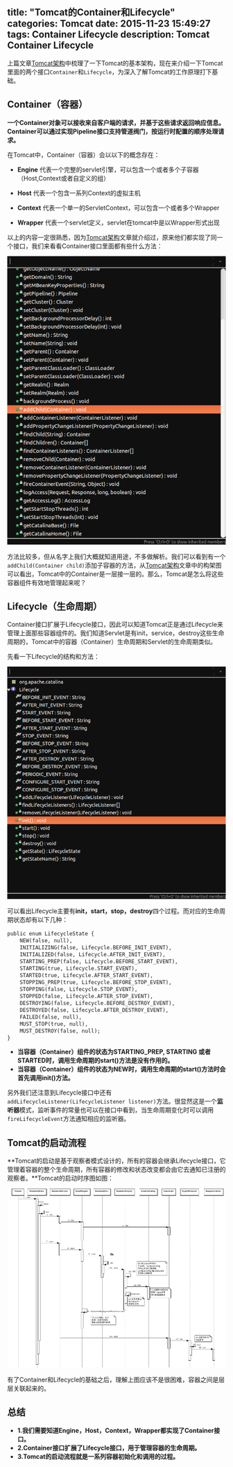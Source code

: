 title: "Tomcat的Container和Lifecycle"
categories: Tomcat
date: 2015-11-23 15:49:27
tags: Container Lifecycle
description: Tomcat Container Lifecycle
---

上篇文章[Tomcat架构](http://rason.me/2015/11/19/Tomcat-Architecture/)中梳理了一下Tomcat的基本架构，现在来介绍一下Tomcat里面的两个接口`Container`和`Lifecycle`，为深入了解Tomcat的工作原理打下基础。

## Container（容器）

**一个Container对象可以接收来自客户端的请求，并基于这些请求返回响应信息。Container可以通过实现Pipeline接口支持管道阀门，按运行时配置的顺序处理请求。**

在Tomcat中，Container（容器）会以以下的概念存在：

- **Engine**
代表一个完整的servlet引擎，可以包含一个或者多个子容器（Host,Context或者自定义的组）

- **Host**
代表一个包含一系列Context的虚拟主机

- **Context**
代表一个单一的ServletContext，可以包含一个或者多个Wrapper

- **Wrapper**
代表一个servlet定义，servlet在tomcat中是以Wrapper形式出现

<!-- more -->

以上的内容一定很熟悉，因为[Tomcat架构](http://rason.me/2015/11/19/Tomcat-Architecture/)文章就介绍过，原来他们都实现了同一个接口，我们来看看Container接口里面都有些什么方法：

![Container接口方法](https://raw.githubusercontent.com/rason/rason.github.io/master/image/container.png)

方法比较多，但从名字上我们大概就知道用途，不多做解析。我们可以看到有一个`addChild(Container child)`添加子容器的方法，从[Tomcat架构](http://rason.me/2015/11/19/Tomcat-Architecture/)文章中的构架图可以看出，Tomcat中的Container是一层接一层的。那么，Tomcat是怎么将这些容器组件有效地管理起来呢？

## Lifecycle（生命周期）

Container接口扩展于Lifecycle接口，因此可以知道Tomcat正是通过Lifecycle来管理上面那些容器组件的。我们知道Servlet是有init，service，destroy这些生命周期的，Tomcat中的容器（Container）生命周期和Servlet的生命周期类似。

先看一下Lifecycle的结构和方法：

![Lifecycle数据结构和方法](https://raw.githubusercontent.com/rason/rason.github.io/master/image/lifecycle.png)

可以看出Lifecycle主要有**init，start，stop，destroy**四个过程。而对应的生命周期状态却有以下几种：

```
public enum LifecycleState {
    NEW(false, null),
    INITIALIZING(false, Lifecycle.BEFORE_INIT_EVENT),
    INITIALIZED(false, Lifecycle.AFTER_INIT_EVENT),
    STARTING_PREP(false, Lifecycle.BEFORE_START_EVENT),
    STARTING(true, Lifecycle.START_EVENT),
    STARTED(true, Lifecycle.AFTER_START_EVENT),
    STOPPING_PREP(true, Lifecycle.BEFORE_STOP_EVENT),
    STOPPING(false, Lifecycle.STOP_EVENT),
    STOPPED(false, Lifecycle.AFTER_STOP_EVENT),
    DESTROYING(false, Lifecycle.BEFORE_DESTROY_EVENT),
    DESTROYED(false, Lifecycle.AFTER_DESTROY_EVENT),
    FAILED(false, null),
    MUST_STOP(true, null),
    MUST_DESTROY(false, null);
}
```

- **当容器（Container）组件的状态为STARTING_PREP, STARTING 或者STARTED时，调用生命周期的start()方法是没有作用的。**
- **当容器（Container）组件的状态为NEW时，调用生命周期的start()方法时会首先调用init()方法。**

另外我们还注意到Lifecycle接口中还有`addLifecycleListener(LifecycleListener listener)`方法。很显然这是一个**监听器**模式，监听事件的常量也可以在接口中看到，当生命周期变化时可以调用`fireLifecycleEvent`方法通知相应的监听器。

## Tomcat的启动流程

**Tomcat的启动是基于观察者模式设计的，所有的容器会继承Lifecycle接口，它管理着容器的整个生命周期，所有容器的修改和状态改变都会由它去通知已注册的观察者。**Tomcat的启动时序图如图：

![Tomcat启动时序图](https://raw.githubusercontent.com/rason/rason.github.io/master/image/tomcat_start.png)

有了Container和Lifecycle的基础之后，理解上图应该不是很困难，容器之间是层层关联起来的。

## 总结

- **1.我们需要知道Engine，Host，Context，Wrapper都实现了Container接口。**
- **2.Container接口扩展了Lifecycle接口，用于管理容器的生命周期。**
- **3.Tomcat的启动流程就是一系列容器初始化和调用的过程。**
